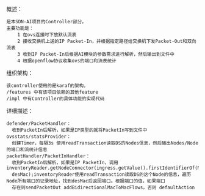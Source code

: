 概述：  

    是本SDN-AI项目的Controller部分。  
    主要功能是：  
        1 在ovs连接时下放默认流表  
        2 接收交换机上送的IP Packet-In，并根据指定路径给交换机下发Packet-Out和双向流表  
        3 收到IP Packet-In后根据AI模块的参数需求进行解析，然后输出到文件中
        4 根据openflow协议收集ovs的端口和流表统计
        
组织架构：  

	该controller使用的是karaf的架构。
	/features 中有该项目依赖的其他feature
	/impl 中有Controller的具体功能的实现代码
	
详细描述：

    defender/PacketHandler：
      收到PacketIn后解析，如果是IP类型的就将PacketIn写到文件中
    ovsstats/statsProvider：
      创建Timer，每隔3s 使用readTransaction读取DS的Nodes信息，然后输出Nodes/Node的端口和流统计信息
    packetHandler/PacketInHandler：
      收到PacketIn后解析，如果是IP PacketIn，调用inventoryReader.getNodeConnector(ingress.getValue().firstIdentifierOf(Node.class), 
      desMac);inventoryReader使用readTransaction读取DS的这个Node的信息，遍历Node所有端口的记录地址，找到desMac后返回端口。根据端口的值，如果端口
      存在则sendPacketOut addBidirectionalMacToMacFlows，否则 defaultAction
	
    

 
    
    
